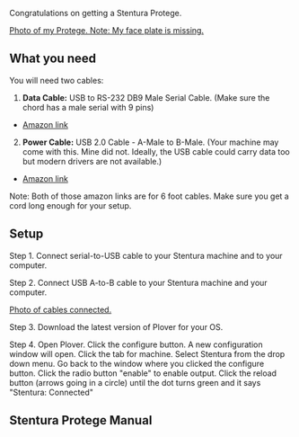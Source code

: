 Congratulations on getting a Stentura Protege. 

[Photo of my Protege. Note: My face plate is missing.](https://imgur.com/vKbiTOJ)

## What you need

You will need two cables:

1. **Data Cable:** 
USB to RS-232 DB9 Male Serial Cable. (Make sure the chord has a male serial with 9 pins)
- [Amazon link](http://a.co/9KWXIMP)
2. **Power Cable:**
USB 2.0 Cable - A-Male to B-Male. (Your machine may come with this. Mine did not. Ideally, the USB cable could carry data too but modern drivers are not available.)
- [Amazon link](http://a.co/fQDbqWD)

Note: Both of those amazon links are for 6 foot cables. Make sure you get a cord long enough for your setup.

## Setup

Step 1. 
Connect serial-to-USB cable to your Stentura machine and to your computer. 

Step 2. 
Connect USB A-to-B cable to your Stentura machine and your computer.

[Photo of cables connected.](https://imgur.com/a/Oy6X0)

Step 3. 
Download the latest version of Plover for your OS.

Step 4. 
Open Plover. Click the configure button. A new configuration window will open. Click the tab for machine. Select Stentura from the drop down menu. Go back to the window where you clicked the configure button. Click the radio button "enable" to enable output. Click the reload button (arrows going in a circle) until the dot turns green and it says "Stentura: Connected"

## Stentura Protege Manual




